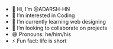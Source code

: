 - 👋 Hi, I’m @ADARSH-HN
- 👀 I’m interested in Coding
- 🌱 I’m currently learning web designing
- 💞️ I’m looking to collaborate on projects
- 😄 Pronouns: he/him/his
- ⚡ Fun fact: life is short 

<!---
ADARSH-HN/ADARSH-HN is a ✨ special ✨ repository because its `README.md` (this file) appears on your GitHub profile.
You can click the Preview link to take a look at your changes.
--->
